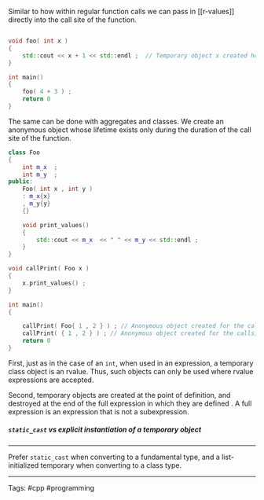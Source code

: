 Similar to how within regular function calls we can pass in [[r-values]] directly into the call site of the function. 

```cpp

void foo( int x )
{
	std::cout << x + 1 << std::endl ;  // Temporary object x created here.
}

int main()
{
	foo( 4 + 3 ) ;
	return 0
}
```

The same can be done with aggregates and classes. We create an anonymous object whose lifetime exists only during the duration of the call site of the function. 

```cpp
class Foo
{
	int m_x  ; 
	int m_y  ; 
public: 
	Foo( int x , int y ) 
	: m_x{x} 
	, m_y{y}
	{}

	void print_values()
	{
		std::cout << m_x  << " " << m_y << std::endl ; 
	}
}

void callPrint( Foo x )
{
	x.print_values() ;
}

int main()
{

	callPrint( Foo{ 1 , 2 } ) ; // Anonymous object created for the callsite. 
	callPrint( { 1 , 2 } ) ; // Anonymous object created for the callsite. 
	return 0
}
```

First, just as in the case of an `int`, when used in an expression, a temporary class object is an rvalue. Thus, such objects can only be used where rvalue expressions are accepted.

Second, temporary objects are created at the point of definition, and destroyed at the end of the full expression in which they are defined . A full expression is an expression that is not a subexpression.


##### `static_cast` vs explicit instantiation of a temporary object
___
Prefer `static_cast` when converting to a fundamental type, and a list-initialized temporary when converting to a class type.
___
Tags: #cpp #programming